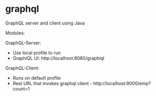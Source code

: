 # graphql
GraphQL server and client using Java

Modules:

  GraphQL-Server:
  * Use local profile to run
  * GraphiQL UI: http://localhost:8080/graphiql
  
  GraphQL-Client:
  * Runs on default profile
  * Rest URL that invokes graphql client - http://localhost:9000/emp?count=1 
